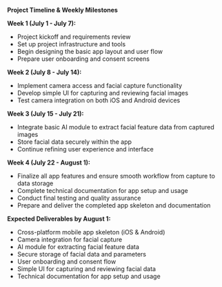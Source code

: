 **Project Timeline & Weekly Milestones**

**Week 1 (July 1 - July 7):**
- Project kickoff and requirements review
- Set up project infrastructure and tools
- Begin designing the basic app layout and user flow
- Prepare user onboarding and consent screens

**Week 2 (July 8 - July 14):**
- Implement camera access and facial capture functionality
- Develop simple UI for capturing and reviewing facial images
- Test camera integration on both iOS and Android devices

**Week 3 (July 15 - July 21):**
- Integrate basic AI module to extract facial feature data from captured images
- Store facial data securely within the app
- Continue refining user experience and interface

**Week 4 (July 22 - August 1):**
- Finalize all app features and ensure smooth workflow from capture to data storage
- Complete technical documentation for app setup and usage
- Conduct final testing and quality assurance
- Prepare and deliver the completed app skeleton and documentation

**Expected Deliverables by August 1:**
- Cross-platform mobile app skeleton (iOS & Android)
- Camera integration for facial capture
- AI module for extracting facial feature data
- Secure storage of facial data and parameters
- User onboarding and consent flow
- Simple UI for capturing and reviewing facial data
- Technical documentation for app setup and usage
